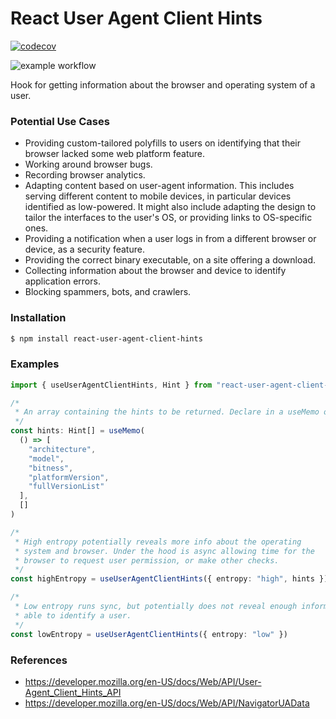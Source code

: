 # React User Agent Client Hints

[![codecov](https://codecov.io/gh/zaknicholsdev/react-user-agent-client-hints/branch/develop/graph/badge.svg)](https://codecov.io/gh/zaknicholsdev/react-user-agent-client-hints)

![example workflow](https://github.com/zaknicholsdev/react-user-agent-client-hints/actions/workflows/ci-cd.yml/badge.svg?branch=develop)

Hook for getting information about the browser and operating system of a user.

### Potential Use Cases

- Providing custom-tailored polyfills to users on identifying that their browser lacked some web platform feature.
- Working around browser bugs.
- Recording browser analytics.
- Adapting content based on user-agent information. This includes serving different content to mobile devices, in particular devices identified as low-powered. It might also include adapting the design to tailor the interfaces to the user's OS, or providing links to OS-specific ones.
- Providing a notification when a user logs in from a different browser or device, as a security feature.
- Providing the correct binary executable, on a site offering a download.
- Collecting information about the browser and device to identify application errors.
- Blocking spammers, bots, and crawlers.

### Installation

```sh
$ npm install react-user-agent-client-hints
```

### Examples

```ts
import { useUserAgentClientHints, Hint } from "react-user-agent-client-hints"

/*
 * An array containing the hints to be returned. Declare in a useMemo or in module scope for referential stability.
 */
const hints: Hint[] = useMemo(
  () => [
    "architecture",
    "model",
    "bitness",
    "platformVersion",
    "fullVersionList"
  ],
  []
)

/*
 * High entropy potentially reveals more info about the operating
 * system and browser. Under the hood is async allowing time for the
 * browser to request user permission, or make other checks.
 */
const highEntropy = useUserAgentClientHints({ entropy: "high", hints })

/*
 * Low entropy runs sync, but potentially does not reveal enough information
 * able to identify a user.
 */
const lowEntropy = useUserAgentClientHints({ entropy: "low" })
```

### References

- https://developer.mozilla.org/en-US/docs/Web/API/User-Agent_Client_Hints_API
- https://developer.mozilla.org/en-US/docs/Web/API/NavigatorUAData
